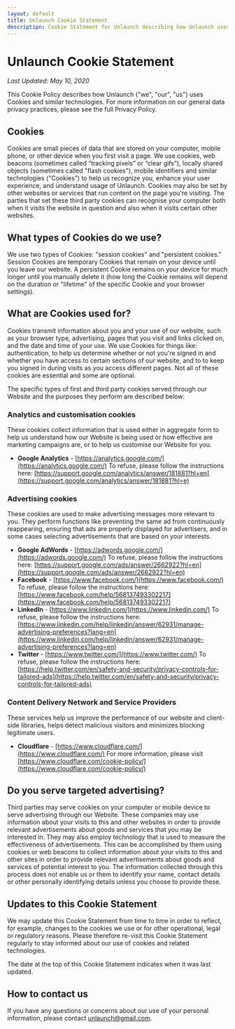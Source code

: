 ```yaml
---
layout: default
title: Unlaunch Cookie Statement
descriptipn: Cookie Statement for Unlaunch describing how Unlaunch uses cookies, both its own and third-parties.
---
```


# Unlaunch Cookie Statement

_Last Updated: May 10, 2020_

This Cookie Policy describes how Unlaunch ("we", "our", "us") uses Cookies and similar technologies. For more information on our general data privacy practices, please see the full Privacy Policy.

## Cookies

Cookies are small pieces of data that are stored on your computer, mobile phone, or other device when you first visit a page. We use cookies, web beacons (sometimes called “tracking pixels” or “clear gifs”), locally shared objects (sometimes called "flash cookies"), mobile identifiers and similar technologies ("Cookies") to help us recognize you, enhance your user experience, and understand usage of Unlaunch. Cookies may also be set by other websites or services that run content on the page you're visiting. The parties that set these third party cookies can recognise your computer both when it visits the website in question and also when it visits certain other websites.

## What types of Cookies do we use?

We use two types of Cookies: "session cookies" and "persistent cookies." Session Cookies are temporary Cookies that remain on your device until you leave our website. A persistent Cookie remains on your device for much longer until you manually delete it (how long the Cookie remains will depend on the duration or "lifetime" of the specific Cookie and your browser settings).

## What are Cookies used for?

Cookies transmit information about you and your use of our website, such as your browser type, advertising, pages that you visit and links clicked on, and the date and time of your use. We use Cookies for things like: authentication, to help us determine whether or not you're signed in and whether you have access to certain sections of our website, and to to keep you signed in during visits as you access different pages. Not all of these cookies are essential and some are optional.

The specific types of first and third party cookies served through our Website and the purposes they perform are described below:

### Analytics and customisation cookies

These cookies collect information that is used either in aggregate form to help us understand how our Website is being used or how effective are marketing campaigns are, or to help us customise our Website for you. 

- **Google Analytics** - [https://analytics.google.com/](https://analytics.google.com/) To refuse, please follow the instructions here: [https://support.google.com/analytics/answer/181881?hl=en](https://support.google.com/analytics/answer/181881?hl=e)

### Advertising cookies

These cookies are used to make advertising messages more relevant to you. They perform functions like preventing the same ad from continuously reappearing, ensuring that ads are properly displayed for advertisers, and in some cases selecting advertisements that are based on your interests.

- **Google AdWords** - [https://adwords.google.com/](https://adwords.google.com/) To refuse, please follow the instructions here: [https://support.google.com/ads/answer/2662922?hl=en](https://support.google.com/ads/answer/2662922?hl=en)
- **Facebook** -  [https://www.facebook.com/](https://www.facebook.com/) To refuse, please follow the instructions here: [https://www.facebook.com/help/568137493302217](https://www.facebook.com/help/568137493302217)
- **LinkedIn** - [https://www.linkedin.com/](https://www.linkedin.com/) To refuse, please follow the instructions here: [https://www.linkedin.com/help/linkedin/answer/62931/manage-advertising-preferences?lang=en](https://www.linkedin.com/help/linkedin/answer/62931/manage-advertising-preferences?lang=en)
- **Twitter** - [https://www.twitter.com/](https://www.twitter.com/) To refuse, please follow the instructions here: [https://help.twitter.com/en/safety-and-security/privacy-controls-for-tailored-ads](https://help.twitter.com/en/safety-and-security/privacy-controls-for-tailored-ads)

### Content Delivery Network and Service Providers

These services help us improve the performance of our website and client-side libraries, helps detect malicious visitors and minimizes blocking legitimate users.

- **Cloudflare** - [https://www.cloudflare.com/](https://www.cloudflare.com/) For more information, please visit [https://www.cloudflare.com/cookie-policy/](https://www.cloudflare.com/cookie-policy/)

## Do you serve targeted advertising?

Third parties may serve cookies on your computer or mobile device to serve advertising through our Website. These companies may use information about your visits to this and other websites in order to provide relevant advertisements about goods and services that you may be interested in. They may also employ technology that is used to measure the effectiveness of advertisements. This can be accomplished by them using cookies or web beacons to collect information about your visits to this and other sites in order to provide relevant advertisements about goods and services of potential interest to you. The information collected through this process does not enable us or them to identify your name, contact details or other personally identifying details unless you choose to provide these.

## Updates to this Cookie Statement

We may update this Cookie Statement from time to time in order to reflect, for example, changes to the cookies we use or for other operational, legal or regulatory reasons. Please therefore re-visit this Cookie Statement regularly to stay informed about our use of cookies and related technologies.

The date at the top of this Cookie Statement indicates when it was last updated.

## How to contact us

If you have any questions or concerns about our use of your personal information, please contact unlaunch@gmail.com.